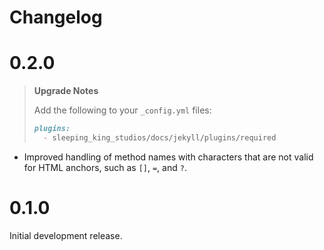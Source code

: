# Changelog

# 0.2.0

> **Upgrade Notes**
>
> Add the following to your `_config.yml` files:
>
> ```markdown
> plugins:
>   - sleeping_king_studios/docs/jekyll/plugins/required
> ```

- Improved handling of method names with characters that are not valid for HTML anchors, such as `[]`, `=`, and `?`.

# 0.1.0

Initial development release.

